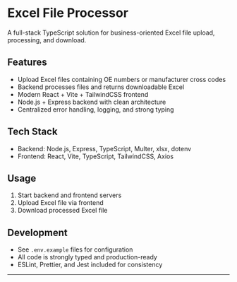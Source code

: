 # Excel File Processor

A full-stack TypeScript solution for business-oriented Excel file upload, processing, and download.

## Features
- Upload Excel files containing OE numbers or manufacturer cross codes
- Backend processes files and returns downloadable Excel
- Modern React + Vite + TailwindCSS frontend
- Node.js + Express backend with clean architecture
- Centralized error handling, logging, and strong typing

## Tech Stack
- Backend: Node.js, Express, TypeScript, Multer, xlsx, dotenv
- Frontend: React, Vite, TypeScript, TailwindCSS, Axios

## Usage
1. Start backend and frontend servers
2. Upload Excel file via frontend
3. Download processed Excel file

## Development
- See `.env.example` files for configuration
- All code is strongly typed and production-ready
- ESLint, Prettier, and Jest included for consistency

---
